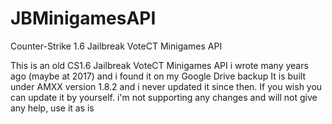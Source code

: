 # JBMinigamesAPI
Counter-Strike 1.6 Jailbreak VoteCT Minigames API

This is an old CS1.6 Jailbreak VoteCT Minigames API i wrote many years ago (maybe at 2017) and i found it on my Google Drive backup
It is built under AMXX version 1.8.2 and i never updated it since then. If you wish you can update it by yourself.
i'm not supporting any changes and will not give any help, use it as is
